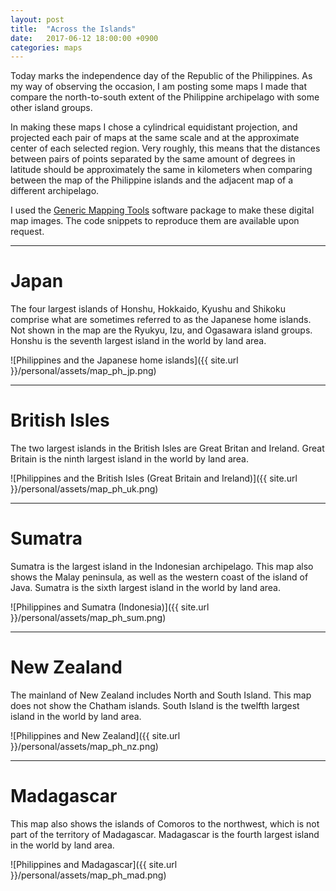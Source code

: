 ```yaml
---
layout: post
title:  "Across the Islands"
date:   2017-06-12 18:00:00 +0900
categories: maps
---
```


Today marks the independence day of the Republic of the Philippines. As my way of observing the occasion, I am posting some maps I made that compare the north-to-south extent of the Philippine archipelago with some other island groups.

In making these maps I chose a cylindrical equidistant projection, and projected each pair of maps at the same scale and at the approximate center of each selected region. Very roughly, this means that the distances between pairs of points separated by the same amount of degrees in latitude should be approximately the same in kilometers when comparing between the map of the Philippine islands and the adjacent map of a different archipelago.

I used the [Generic Mapping Tools](http://gmt.soest.hawaii.edu) software package to make these digital map images. The code snippets to reproduce them are available upon request.

---

# Japan
The four largest islands of Honshu, Hokkaido, Kyushu and Shikoku comprise what are sometimes referred to as the Japanese home islands. Not shown in the map are the Ryukyu, Izu, and Ogasawara island groups. Honshu is the seventh largest island in the world by land area.

![Philippines and the Japanese home islands]({{ site.url }}/personal/assets/map_ph_jp.png)

---

# British Isles
The two largest islands in the British Isles are Great Britan and Ireland. Great Britain is the ninth largest island in the world by land area.

![Philippines and the British Isles (Great Britain and Ireland)]({{ site.url }}/personal/assets/map_ph_uk.png)

---

# Sumatra
Sumatra is the largest island in the Indonesian archipelago. This map also shows the Malay peninsula, as well as the western coast of the island of Java. Sumatra is the sixth largest island in the world by land area.

![Philippines and Sumatra (Indonesia)]({{ site.url }}/personal/assets/map_ph_sum.png)

---

# New Zealand
The mainland of New Zealand includes North and South Island. This map does not show the Chatham islands. South Island is the twelfth largest island in the world by land area.

![Philippines and New Zealand]({{ site.url }}/personal/assets/map_ph_nz.png)

---

# Madagascar
This map also shows the islands of Comoros to the northwest, which is not part of the territory of Madagascar. Madagascar is the fourth largest island in the world by land area.

![Philippines and Madagascar]({{ site.url }}/personal/assets/map_ph_mad.png)

